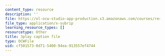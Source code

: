 ```yaml
---
content_type: resource
description: ''
file: https://ol-ocw-studio-app-production.s3.amazonaws.com/courses/res-18-006-calculus-revisited-single-variable-calculus-fall-2010/cf5015730d71540094ea913557ef4744_2f8CoFvB8uk.vtt
file_type: application/x-subrip
learning_resource_types: []
resourcetype: Other
title: 3play caption file
type: OCWFile
uid: cf501573-0d71-5400-94ea-913557ef4744
---
```

